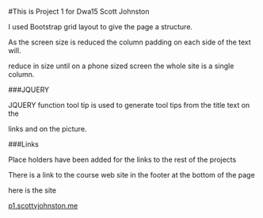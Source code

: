 #This is Project 1 for Dwa15 Scott Johnston

I used Bootstrap grid layout to give the page a structure.

As the screen size is reduced the column padding on each side of the text will.

reduce in size until on a phone sized screen the whole site is a single column.

###JQUERY

JQUERY function tool tip is used to generate tool tips from the title text on the

links and on the picture.

###Links

Place holders have been added for the links to the rest of the projects

There is a link to the course web site in the footer at the bottom of the page

here is the site

[p1.scottvjohnston.me](http://www.scottvjohnston.me/p1)
